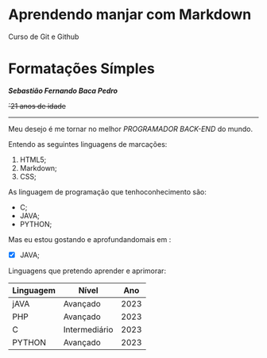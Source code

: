 # Aprendendo manjar com Markdown
 Curso de Git e Github

 # Formatações Símples

 __*Sebastião Fernando Baca Pedro*__
 
 ~~´21 anos de idade~~

 ---

 Meu desejo é  me tornar no melhor *PROGRAMADOR BACK-END* do mundo.

 Entendo as seguintes linguagens de marcações:

 1. HTML5;
 3. Markdown;
 2. CSS;

 As linguagem de programação que tenhoconhecimento são:

 * C;
 * JAVA;
 * PYTHON;

 Mas eu estou gostando e aprofundandomais em :
 - [x] JAVA;

Linguagens que pretendo aprender e aprimorar:

Linguagem | Nível | Ano
---|---|---
jAVA | Avançado | 2023
PHP | Avançado | 2023
C | Intermediário | 2023
PYTHON | Avançado | 2023



